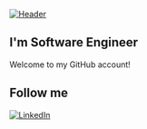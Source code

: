 [![Header](https://resumespice.com/wp-content/uploads/2021/03/1.png)](https://www.instagram.com/kamzadias/)


## I'm Software Engineer 
Welcome to my GitHub account!

## Follow me
[![LinkedIn](https://img.shields.io/badge/-LinkedIn-090909?style=for-the-badge&logo=linkedin&logoColor=007886)](https://www.linkedin.com/in/dias-kamza/)

